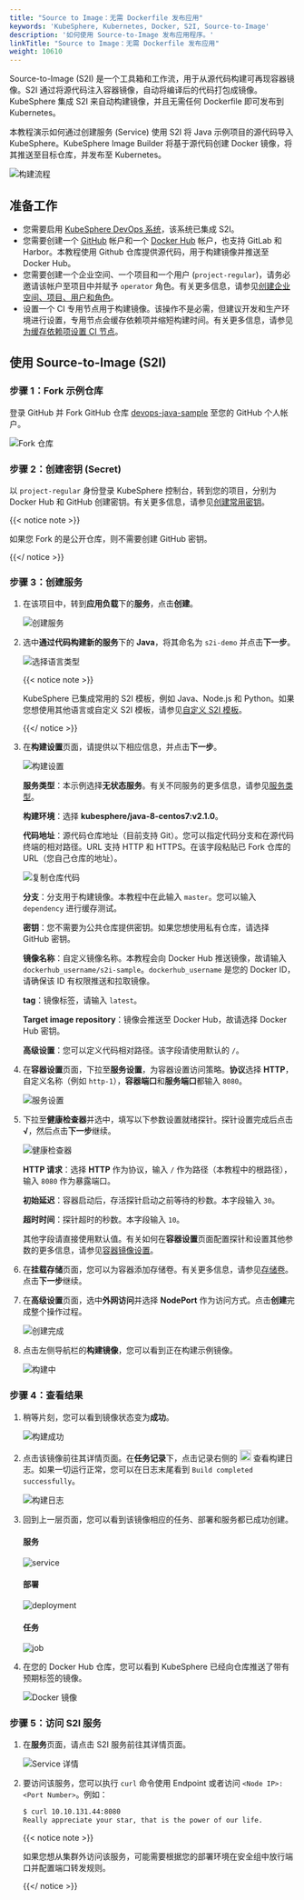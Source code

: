 ```yaml
---
title: "Source to Image：无需 Dockerfile 发布应用"
keywords: 'KubeSphere, Kubernetes, Docker, S2I, Source-to-Image'
description: '如何使用 Source-to-Image 发布应用程序。'
linkTitle: "Source to Image：无需 Dockerfile 发布应用"
weight: 10610
---
```


Source-to-Image (S2I) 是一个工具箱和工作流，用于从源代码构建可再现容器镜像。S2I 通过将源代码注入容器镜像，自动将编译后的代码打包成镜像。KubeSphere 集成 S2I 来自动构建镜像，并且无需任何 Dockerfile 即可发布到 Kubernetes。

本教程演示如何通过创建服务 (Service) 使用 S2I 将 Java 示例项目的源代码导入 KubeSphere。KubeSphere Image Builder 将基于源代码创建 Docker 镜像，将其推送至目标仓库，并发布至 Kubernetes。

![构建流程](/images/docs/zh-cn/project-user-guide/image-builder/source-to-image/build-process.png)

## 准备工作

- 您需要启用 [KubeSphere DevOps 系统](../../../pluggable-components/devops/)，该系统已集成 S2I。
- 您需要创建一个 [GitHub](https://github.com/) 帐户和一个 [Docker Hub](http://www.dockerhub.com/) 帐户，也支持 GitLab 和 Harbor。本教程使用 Github 仓库提供源代码，用于构建镜像并推送至 Docker Hub。
- 您需要创建一个企业空间、一个项目和一个用户 (`project-regular`)，请务必邀请该帐户至项目中并赋予 `operator` 角色。有关更多信息，请参见[创建企业空间、项目、用户和角色](../../../quick-start/create-workspace-and-project/)。
- 设置一个 CI 专用节点用于构建镜像。该操作不是必需，但建议开发和生产环境进行设置，专用节点会缓存依赖项并缩短构建时间。有关更多信息，请参见[为缓存依赖项设置 CI 节点](../../../devops-user-guide/how-to-use/set-ci-node/)。

## 使用 Source-to-Image (S2I)

### 步骤 1：Fork 示例仓库

登录 GitHub 并 Fork GitHub 仓库 [devops-java-sample](https://github.com/kubesphere/devops-java-sample) 至您的 GitHub 个人帐户。

![Fork 仓库](/images/docs/zh-cn/project-user-guide/image-builder/source-to-image/fork-repository.PNG)

### 步骤 2：创建密钥 (Secret)

以 `project-regular` 身份登录 KubeSphere 控制台，转到您的项目，分别为 Docker Hub 和 GitHub 创建密钥。有关更多信息，请参见[创建常用密钥](../../../project-user-guide/configuration/secrets/#创建常用密钥)。

{{< notice note >}}

如果您 Fork 的是公开仓库，则不需要创建 GitHub 密钥。

{{</ notice >}} 

### 步骤 3：创建服务

1. 在该项目中，转到**应用负载**下的**服务**，点击**创建**。

   ![创建服务](/images/docs/zh-cn/project-user-guide/image-builder/source-to-image/create-service.PNG)

2. 选中**通过代码构建新的服务**下的 **Java**，将其命名为 `s2i-demo` 并点击**下一步**。

   ![选择语言类型](/images/docs/zh-cn/project-user-guide/image-builder/source-to-image/select-lang-type.PNG)

   {{< notice note >}}

   KubeSphere 已集成常用的 S2I 模板，例如 Java、Node.js 和 Python。如果您想使用其他语言或自定义 S2I 模板，请参见[自定义 S2I 模板](../s2i-templates/)。

   {{</ notice >}} 

3. 在**构建设置**页面，请提供以下相应信息，并点击**下一步**。

   ![构建设置](/images/docs/zh-cn/project-user-guide/image-builder/source-to-image/build_settings.png)

   **服务类型**：本示例选择**无状态服务**。有关不同服务的更多信息，请参见[服务类型](../../../project-user-guide/application-workloads/services/#服务类型)。

   **构建环境**：选择 **kubesphere/java-8-centos7:v2.1.0**。

   **代码地址**：源代码仓库地址（目前支持 Git）。您可以指定代码分支和在源代码终端的相对路径。URL 支持 HTTP 和 HTTPS。在该字段粘贴已 Fork 仓库的 URL（您自己仓库的地址）。

   ![复制仓库代码](/images/docs/zh-cn/project-user-guide/image-builder/source-to-image/copy-repo-code.PNG)

   **分支**：分支用于构建镜像。本教程中在此输入 `master`。您可以输入 `dependency` 进行缓存测试。

   **密钥**：您不需要为公共仓库提供密钥。如果您想使用私有仓库，请选择 GitHub 密钥。

   **镜像名称**：自定义镜像名称。本教程会向 Docker Hub 推送镜像，故请输入 `dockerhub_username/s2i-sample`。`dockerhub_username` 是您的 Docker ID，请确保该 ID 有权限推送和拉取镜像。

   **tag**：镜像标签，请输入 `latest`。

   **Target image repository**：镜像会推送至 Docker Hub，故请选择 Docker Hub 密钥。

   **高级设置**：您可以定义代码相对路径。该字段请使用默认的 `/`。

4. 在**容器设置**页面，下拉至**服务设置**，为容器设置访问策略。**协议**选择 **HTTP**，自定义名称（例如 `http-1`），**容器端口**和**服务端口**都输入 `8080`。

   ![服务设置](/images/docs/zh-cn/project-user-guide/image-builder/source-to-image/service-settings.PNG)

5. 下拉至**健康检查器**并选中，填写以下参数设置就绪探针。探针设置完成后点击 **√**，然后点击**下一步**继续。

   ![健康检查器](/images/docs/zh-cn/project-user-guide/image-builder/source-to-image/health-checker.PNG)

   **HTTP 请求**：选择 **HTTP** 作为协议，输入 `/` 作为路径（本教程中的根路径），输入 `8080` 作为暴露端口。

   **初始延迟**：容器启动后，存活探针启动之前等待的秒数。本字段输入 `30`。

   **超时时间**：探针超时的秒数。本字段输入 `10`。

   其他字段请直接使用默认值。有关如何在**容器设置**页面配置探针和设置其他参数的更多信息，请参见[容器镜像设置](../../../project-user-guide/application-workloads/container-image-settings/)。

6. 在**挂载存储**页面，您可以为容器添加存储卷。有关更多信息，请参见[存储卷](../../../project-user-guide/storage/volumes/)。点击**下一步**继续。

7. 在**高级设置**页面，选中**外网访问**并选择 **NodePort** 作为访问方式。点击**创建**完成整个操作过程。

   ![创建完成](/images/docs/zh-cn/project-user-guide/image-builder/source-to-image/create-finish.PNG)

8. 点击左侧导航栏的**构建镜像**，您可以看到正在构建示例镜像。

   ![构建中](/images/docs/zh-cn/project-user-guide/image-builder/source-to-image/building.PNG)

### 步骤 4：查看结果

1. 稍等片刻，您可以看到镜像状态变为**成功**。

   ![构建成功](/images/docs/zh-cn/project-user-guide/image-builder/source-to-image/successful-result.PNG)

2. 点击该镜像前往其详情页面。在**任务记录**下，点击记录右侧的 <img src="/images/docs/zh-cn/project-user-guide/image-builder/source-to-image/down-arrow.png" width="20px" /> 查看构建日志。如果一切运行正常，您可以在日志末尾看到 `Build completed successfully`。

   ![构建日志](/images/docs/zh-cn/project-user-guide/image-builder/source-to-image/build-log.PNG)

3. 回到上一层页面，您可以看到该镜像相应的任务、部署和服务都已成功创建。

   #### 服务

   ![service](/images/docs/zh-cn/project-user-guide/image-builder/source-to-image/service.PNG)

   #### 部署

   ![deployment](/images/docs/zh-cn/project-user-guide/image-builder/source-to-image/deployment.PNG)

   #### 任务

   ![job](/images/docs/zh-cn/project-user-guide/image-builder/source-to-image/job.PNG)

4. 在您的 Docker Hub 仓库，您可以看到 KubeSphere 已经向仓库推送了带有预期标签的镜像。

   ![Docker 镜像](/images/docs/zh-cn/project-user-guide/image-builder/source-to-image/docker-image.PNG)

### 步骤 5：访问 S2I 服务

1. 在**服务**页面，请点击 S2I 服务前往其详情页面。

   ![Service 详情](/images/docs/zh-cn/project-user-guide/image-builder/source-to-image/service-detail.PNG)

2. 要访问该服务，您可以执行 `curl` 命令使用 Endpoint 或者访问 `<Node IP>:<Port Number>`。例如：

   ```bash
   $ curl 10.10.131.44:8080
   Really appreciate your star, that is the power of our life.
   ```

   {{< notice note >}}

   如果您想从集群外访问该服务，可能需要根据您的部署环境在安全组中放行端口并配置端口转发规则。

   {{</ notice >}} 